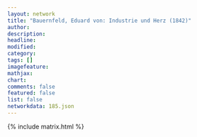 ```yaml
---
layout: network
title: "Bauernfeld, Eduard von: Industrie und Herz (1842)"
author:
description:
headline:
modified:
category:
tags: []
imagefeature: 
mathjax: 
chart: 
comments: false
featured: false
list: false
networkdata: 185.json
---
```

{% include matrix.html %}
